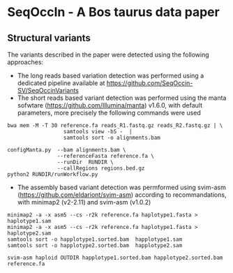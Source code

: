 # SeqOccIn - A Bos taurus data paper 

## Structural variants

The variants described in the paper were detected using the following approaches:

- The long reads based variation detection was performed using a dedicated pipeline available at https://github.com/SeqOccin-SV/SeqOccinVariants
- The short reads based variant detection was performed using the manta sofwtare (https://github.com/Illumina/manta) v1.6.0, with default parameters, more precisely the following commands were used

```
bwa mem -M -T 30 reference.fa reads_R1.fastq.gz reads_R2.fastq.gz | \
                  samtools view -bS -  | 
                  samtools sort -o alignments.bam
                  
configManta.py  --bam alignments.bam \
                --referenceFasta reference.fa \
                --runDir  RUNDIR \
                --callRegions regions.bed.gz
python2 RUNDIR/runWorkflow.py
```
- The assembly based variant detection was permformed using svim-asm (https://github.com/eldariont/svim-asm) according to recommandations, with minimap2 (v2-2.11) and svim-asm (v1.0.2)

```
minimap2 -a -x asm5 --cs -r2k reference.fa haplotype1.fasta > haplotype1.sam
minimap2 -a -x asm5 --cs -r2k reference.fa haplotype1.fasta > haplotype2.sam
samtools sort -o happlotype1.sorted.bam  happlotype1.sam
samtools sort -o happlotype2.sorted.bam  happlotype2.sam

svim-asm haploid OUTDIR happlotype1.sorted.bam happlotype2.sorted.bam reference.fa
```

